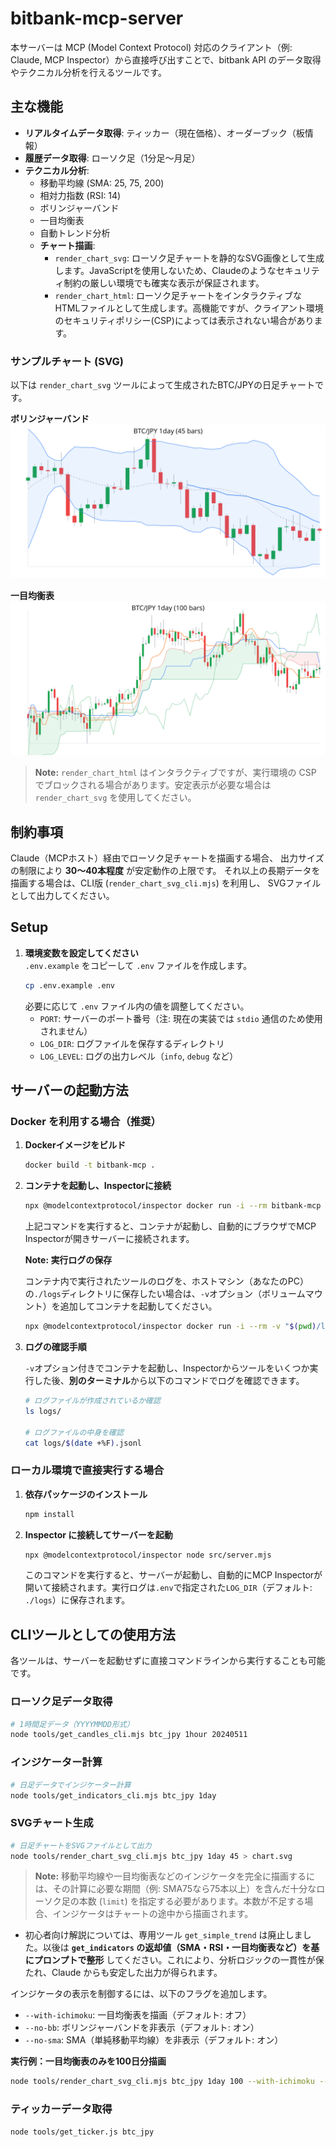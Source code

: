 # bitbank-mcp-server

本サーバーは MCP (Model Context Protocol) 対応のクライアント（例: Claude, MCP Inspector）から直接呼び出すことで、bitbank API のデータ取得やテクニカル分析を行えるツールです。

## 主な機能

- **リアルタイムデータ取得**: ティッカー（現在価格）、オーダーブック（板情報）
- **履歴データ取得**: ローソク足（1分足〜月足）
- **テクニカル分析**:
  - 移動平均線 (SMA: 25, 75, 200)
  - 相対力指数 (RSI: 14)
  - ボリンジャーバンド
  - 一目均衡表
  - 自動トレンド分析
  - **チャート描画**:
    - `render_chart_svg`: ローソク足チャートを静的なSVG画像として生成します。JavaScriptを使用しないため、Claudeのようなセキュリティ制約の厳しい環境でも確実な表示が保証されます。
    - `render_chart_html`: ローソク足チャートをインタラクティブなHTMLファイルとして生成します。高機能ですが、クライアント環境のセキュリティポリシー(CSP)によっては表示されない場合があります。

### サンプルチャート (SVG)

以下は `render_chart_svg` ツールによって生成されたBTC/JPYの日足チャートです。

**ボリンジャーバンド**
![Sample Chart](assets/sample_chart.svg)

**一目均衡表**
![Ichimoku Sample Chart](assets/ichimoku_sample.svg)

> **Note:** `render_chart_html` はインタラクティブですが、実行環境の CSP でブロックされる場合があります。安定表示が必要な場合は `render_chart_svg` を使用してください。

## 制約事項

Claude（MCPホスト）経由でローソク足チャートを描画する場合、
出力サイズの制限により **30〜40本程度** が安定動作の上限です。
それ以上の長期データを描画する場合は、CLI版 (`render_chart_svg_cli.mjs`) を利用し、
SVGファイルとして出力してください。

## Setup

1.  **環境変数を設定してください**  
    `.env.example` をコピーして `.env` ファイルを作成します。
    ```bash
    cp .env.example .env
    ```
    必要に応じて `.env` ファイル内の値を調整してください。
    - `PORT`: サーバーのポート番号（注: 現在の実装では `stdio` 通信のため使用されません）
    - `LOG_DIR`: ログファイルを保存するディレクトリ
    - `LOG_LEVEL`: ログの出力レベル（`info`, `debug` など）

## サーバーの起動方法

### Docker を利用する場合（推奨）

1.  **Dockerイメージをビルド**
    ```bash
    docker build -t bitbank-mcp .
    ```

2.  **コンテナを起動し、Inspectorに接続**
    ```bash
    npx @modelcontextprotocol/inspector docker run -i --rm bitbank-mcp
    ```
    上記コマンドを実行すると、コンテナが起動し、自動的にブラウザでMCP Inspectorが開きサーバーに接続されます。

    **Note: 実行ログの保存**
    
    コンテナ内で実行されたツールのログを、ホストマシン（あなたのPC）の`./logs`ディレクトリに保存したい場合は、`-v`オプション（ボリュームマウント）を追加してコンテナを起動してください。

    ```bash
    npx @modelcontextprotocol/inspector docker run -i --rm -v "$(pwd)/logs:/app/logs" bitbank-mcp
    ```

3.  **ログの確認手順**
    
    `-v`オプション付きでコンテナを起動し、Inspectorからツールをいくつか実行した後、**別のターミナル**から以下のコマンドでログを確認できます。

    ```bash
    # ログファイルが作成されているか確認
    ls logs/

    # ログファイルの中身を確認
    cat logs/$(date +%F).jsonl
    ```

### ローカル環境で直接実行する場合

1.  **依存パッケージのインストール**
    ```bash
    npm install
    ```

2.  **Inspector に接続してサーバーを起動**
    ```bash
    npx @modelcontextprotocol/inspector node src/server.mjs
    ```
    このコマンドを実行すると、サーバーが起動し、自動的にMCP Inspectorが開いて接続されます。実行ログは`.env`で指定された`LOG_DIR`（デフォルト: `./logs`）に保存されます。

## CLIツールとしての使用方法

各ツールは、サーバーを起動せずに直接コマンドラインから実行することも可能です。

### ローソク足データ取得
```bash
# 1時間足データ（YYYYMMDD形式）
node tools/get_candles_cli.mjs btc_jpy 1hour 20240511
```

### インジケーター計算
```bash
# 日足データでインジケーター計算
node tools/get_indicators_cli.mjs btc_jpy 1day
```

### SVGチャート生成
```bash
# 日足チャートをSVGファイルとして出力
node tools/render_chart_svg_cli.mjs btc_jpy 1day 45 > chart.svg
```

> **Note:** 移動平均線や一目均衡表などのインジケータを完全に描画するには、その計算に必要な期間（例: SMA75なら75本以上）を含んだ十分なローソク足の本数 (`limit`) を指定する必要があります。本数が不足する場合、インジケータはチャートの途中から描画されます。

- 初心者向け解説については、専用ツール `get_simple_trend` は廃止しました。以後は **`get_indicators` の返却値（SMA・RSI・一目均衡表など）を基にプロンプトで整形** してください。これにより、分析ロジックの一貫性が保たれ、Claude からも安定した出力が得られます。

インジケータの表示を制御するには、以下のフラグを追加します。

- `--with-ichimoku`: 一目均衡表を描画（デフォルト: オフ）
- `--no-bb`: ボリンジャーバンドを非表示（デフォルト: オン）
- `--no-sma`: SMA（単純移動平均線）を非表示（デフォルト: オン）

**実行例：一目均衡表のみを100日分描画**
```bash
node tools/render_chart_svg_cli.mjs btc_jpy 1day 100 --with-ichimoku --no-bb --no-sma > assets/ichimoku_sample.svg
```

### ティッカーデータ取得
```bash
node tools/get_ticker.js btc_jpy
```